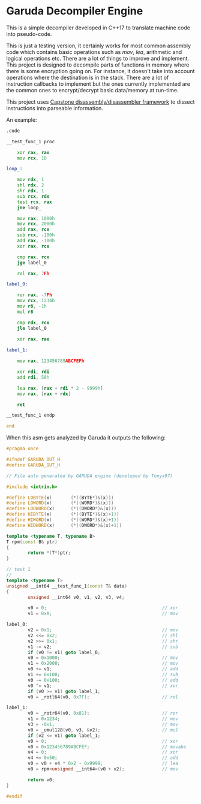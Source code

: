 # Garuda Decompiler Engine
 
This is a simple decompiler developed in C++17 to translate machine code into pseudo-code.

This is just a testing version, it certainly works for most common assembly code which contains basic operations such as *mov*, *lea*, arithmetic and logical operations etc. There are a lot of things to improve and implement. This project is designed to decompile parts of functions in memory where there is some encryption going on. For instance, it doesn't take into account operations where the destination is in the stack. There are a lot of instruction callbacks to implement but the ones currently implemented are the common ones to encrypt/decrypt basic data/memory at run-time.

This project uses [Capstone disassembly/disassembler framework](https://github.com/aquynh/capstone) to dissect instructions into parseable information.

An example:

```asm
.code

__test_func_1 proc

	xor rax, rax
	mov rcx, 10

loop_:

	mov rdx, 1
	shl rdx, 2
	shr rdx, 1
	sub rcx, rdx
	test rcx, rax
	jne loop_

	mov rax, 1000h
	mov rcx, 2000h
	add rax, rcx
	sub rcx, -100h
	add rax, -100h
	xor rax, rcx

	cmp rax, rcx
	jge label_0

	rol rax, 7Fh

label_0:

	ror rax, -7Fh
	mov rcx, 1234h
	mov r8, -1h
	mul r8

	cmp rdx, rcx
	jle label_0

	xor rax, rax
	
label_1:

	mov rax, 123456789ABCFEFh

	xor rdi, rdi
	add rdi, 50h

	lea rax, [rax + rdi * 2 - 9999h]
	mov rax, [rax + rdx]

	ret

__test_func_1 endp

end
```

When this asm gets analyzed by Garuda it outputs the following:

```c++
#pragma once

#ifndef GARUDA_OUT_H
#define GARUDA_OUT_H

// File auto generated by GARUDA engine (developed by Tonyx97)

#include <intrin.h>

#define LOBYTE(x)       (*((BYTE*)&(x)))
#define LOWORD(x)       (*((WORD*)&(x)))
#define LODWORD(x)      (*((DWORD*)&(x)))
#define HIBYTE(x)       (*((BYTE*)&(x)+1))
#define HIWORD(x)       (*((WORD*)&(x)+1))
#define HIDWORD(x)      (*((DWORD*)&(x)+1))

template <typename T, typename B>
T rpm(const B& ptr)
{
        return *(T*)ptr;
}

// test 1
//
template <typename T>
unsigned __int64 __test_func_1(const T& data)
{
        unsigned __int64 v0, v1, v2, v3, v4;

        v0 = 0;                                           // xor        rax, rax
        v1 = 0xA;                                         // mov        rcx, 0xa

label_0:
        v2 = 0x1;                                         // mov        rdx, 1
        v2 <<= 0x2;                                       // shl        rdx, 2
        v2 >>= 0x1;                                       // shr        rdx, 1
        v1 -= v2;                                         // sub        rcx, rdx
        if (v0 != v1) goto label_0;
        v0 = 0x1000;                                      // mov        rax, 0x1000
        v1 = 0x2000;                                      // mov        rcx, 0x2000
        v0 += v1;                                         // add        rax, rcx
        v1 += 0x100;                                      // sub        rcx, -0x100
        v0 -= 0x100;                                      // add        rax, -0x100
        v0 ^= v1;                                         // xor        rax, rcx
        if (v0 >= v1) goto label_1;
        v0 = _rotl64(v0, 0x7F);                           // rol        rax, 0x7f

label_1:
        v0 = _rotr64(v0, 0x81);                           // ror        rax, 0x81
        v1 = 0x1234;                                      // mov        rcx, 0x1234
        v3 = -0x1;                                        // mov        r8, -1
        v0 = _umul128(v0, v3, &v2);                       // mul        r8
        if (v2 <= v1) goto label_1;
        v0 = 0;                                           // xor        rax, rax
        v0 = 0x123456789ABCFEF;                           // movabs     rax, 0x123456789abcfef
        v4 = 0;                                           // xor        rdi, rdi
        v4 += 0x50;                                       // add        rdi, 0x50
        v0 = v0 + v4 * 0x2 - 0x9999;                      // lea        rax, [rax + rdi*2 - 0x9999]
        v0 = rpm<unsigned __int64>(v0 + v2);              // mov        rax, qword ptr [rax + rdx]

        return v0;
}

#endif
```
